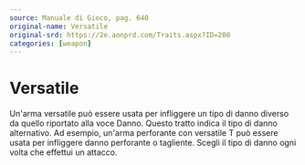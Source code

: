 ```yaml
---
source: Manuale di Gioco, pag. 640
original-name: Versatile
original-srd: https://2e.aonprd.com/Traits.aspx?ID=200
categories: [weapon]
---
```


# Versatile

Un'arma versatile può essere usata per infliggere un tipo di danno diverso da
quello riportato alla voce Danno. Questo tratto indica il tipo di danno
alternativo. Ad esempio, un'arma perforante con versatile T può essere usata per
infliggere danno perforante o tagliente. Scegli il tipo di danno ogni volta che
effettui un attacco.
